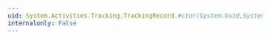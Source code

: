 ```yaml
---
uid: System.Activities.Tracking.TrackingRecord.#ctor(System.Guid,System.Int64)
internalonly: False
---
```

